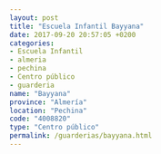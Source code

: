 ```yaml
---
layout: post
title: "Escuela Infantil Bayyana"
date: 2017-09-20 20:57:05 +0200
categories:
- Escuela Infantil
- almeria
- pechina
- Centro público
- guarderia
name: "Bayyana"
province: "Almería"
location: "Pechina"
code: "4008820"
type: "Centro público"
permalink: /guarderias/bayyana.html
---
```

